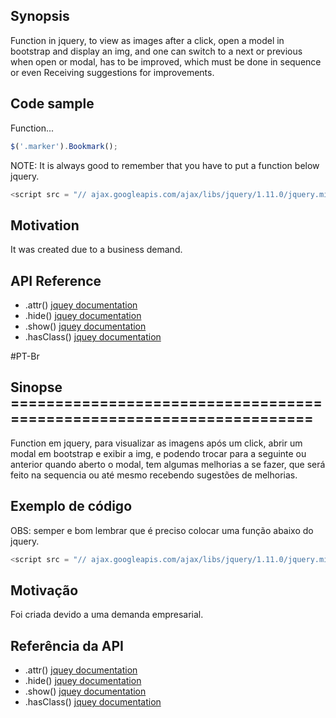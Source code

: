 ## Synopsis

Function in jquery, to view as images after a click, open a model in bootstrap and display an img, and one can switch to a next or previous when open or modal, has to be improved, which must be done in sequence or even Receiving suggestions for improvements.

## Code sample

Function...

```javascript
$('.marker').Bookmark();
```

NOTE: It is always good to remember that you have to put a function below jquery.

```javascript
<script src = "// ajax.googleapis.com/ajax/libs/jquery/1.11.0/jquery.min.js"> </script>
```


## Motivation

It was created due to a business demand.


## API Reference

* .attr()
	[jquey documentation](https://api.jquery.com/attr/)
* .hide()
	[jquey documentation](https://api.jquery.com/hide)
* .show()
	[jquey documentation](https://api.jquery.com/show)
* .hasClass()
	[jquey documentation](https://api.jquery.com/hasClass)


#PT-Br

## Sinopse ===================================================================== ###

Function em jquery, para visualizar as imagens após um click, abrir um modal em bootstrap e exibir a img, e podendo trocar para a seguinte ou anterior quando aberto o modal, tem algumas melhorias a se fazer, que será feito na sequencia ou até mesmo recebendo sugestões de melhorias.

## Exemplo de código

OBS: semper e bom lembrar que é preciso colocar uma função abaixo do jquery.

```javascript
<script src = "// ajax.googleapis.com/ajax/libs/jquery/1.11.0/jquery.min.js"> </script>
```

## Motivação

Foi criada devido a uma demanda empresarial.


## Referência da API

* .attr()
	[jquey documentation](https://api.jquery.com/attr/)
* .hide()
	[jquey documentation](https://api.jquery.com/hide)
* .show()
	[jquey documentation](https://api.jquery.com/show)
* .hasClass()
	[jquey documentation](https://api.jquery.com/hasClass)